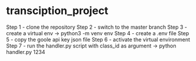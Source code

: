 # transciption_project

Step 1 - clone the repository
Step 2 - switch to the master branch
Step 3 - create a virtual env -> python3 -m venv env
Step 4 - create a .env file 
Step 5 - copy the goole api key json file
Step 6 - activate the virtual environment 
Step 7 - run the handler.py script with class_id as argument -> python handler.py 1234 
